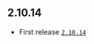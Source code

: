 ## 2.10.14
- First release [`2.10.14`](https://github.com/Cameri/addon-nats-server/releases/tag/2.10.14)